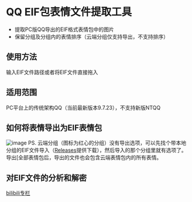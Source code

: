 # QQ EIF包表情文件提取工具
- 提取PC版QQ导出的EIF格式表情包中的图片
- 保留分组及分组内的表情排序（云端分组仅支持导出，不支持排序）
## 使用方法
输入EIF文件路径或者将EIF文件直接拖入
## 适用范围
PC平台上的传统架构QQ（当前最新版本9.7.23），不支持新版NTQQ
## 如何将表情导出为EIF表情包
![image](https://github.com/user-attachments/assets/3e3941a4-ecf5-4235-b76e-18dd37c47e9c)
PS. 云端分组（图标为红心的分组）没有导出选项，可以先找个带本地分组的EIF文件导入（[Releases](https://github.com/readme9txt/QQEIF-Extract/releases)提供下载），然后导入的那个分组里就有选项了。导出[全部表情包后，导出的文件也会包含云端表情包内的所有表情。
## 对EIF文件的分析和解密
[bilibili专栏](https://www.bilibili.com/read/cv36661612/#reply235622012336)
